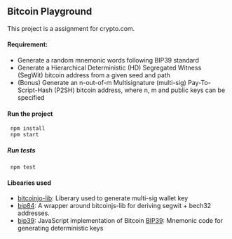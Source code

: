## Bitcoin Playground

This project is a assignment for crypto.com. 

#### Requirement:

* Generate a random mnemonic words following BIP39 standard
* Generate a Hierarchical Deterministic (HD) Segregated Witness (SegWit) bitcoin address from a given seed and path
* (Bonus) Generate an n-out-of-m Multisignature (multi-sig) Pay-To-Script-Hash (P2SH) bitcoin address, where n, m and public keys can be specified

#### Run the project
     npm install
     npm start

##### Run tests
     npm test
    
#### Libearies used
* [bitcoinjo-lib](https://www.npmjs.com/package/bitcoinjs-lib): Liberary used to generate multi-sig wallet key
* [bip84](https://www.npmjs.com/package/bip84): A wrapper around bitcoinjs-lib for deriving segwit + bech32 addresses.
* [bip39](https://www.npmjs.com/package/bip39): JavaScript implementation of Bitcoin [BIP39](https://github.com/bitcoin/bips/blob/master/bip-0039.mediawiki): Mnemonic code for generating deterministic keys
